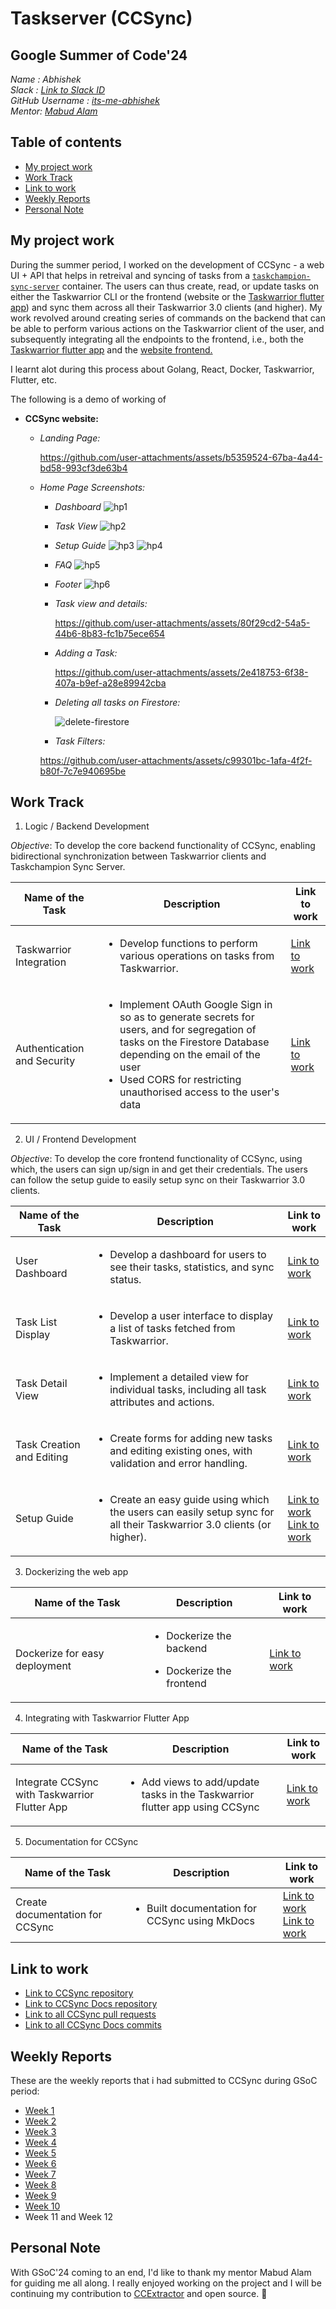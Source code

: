 # Taskserver (CCSync)

## Google Summer of Code'24
_Name : Abhishek_ <br/>
_Slack : [Link to Slack ID](https://rhccgsoc15.slack.com/team/U0646QP9HDK)_ <br/>
_GitHub Username : [its-me-abhishek](https://github.com/its-me-abhishek)_ <br/>
_Mentor: [Mabud Alam](https://github.com/Pavel401)_ <br/>

## Table of contents
- [My project work](#my-project-work)
- [Work Track](#work-track)
- [Link to work](#link-to-work)
- [Weekly Reports](#weekly-reports)
- [Personal Note](#personal-note) 

## My project work

During the summer period, I worked on the development of CCSync - a web UI + API that helps in retreival and syncing of tasks from a [`taskchampion-sync-server`](https://github.com/GothenburgBitFactory/taskchampion-sync-server) container. The users can thus create, read,
or update tasks on either the Taskwarrior CLI or the frontend (website or the [Taskwarrior flutter app](https://github.com/CCExtractor/taskwarrior-flutter)) and sync them across all their Taskwarrior 3.0 clients (and higher).
My work revolved around creating series of commands on the backend that can be able to perform various actions on the Taskwarrior client of the user, and subsequently integrating all the endpoints to the frontend, i.e., both the [Taskwarrior flutter app](https://github.com/CCExtractor/taskwarrior-flutter) and the [website frontend.](https://github.com/its-me-abhishek/ccsync/tree/main/frontend)

I learnt alot during this process about Golang, React, Docker, Taskwarrior, Flutter, etc.

The following is a demo of working of 
- **CCSync website:**
  - _Landing Page:_ 

    https://github.com/user-attachments/assets/b5359524-67ba-4a44-bd58-993cf3de63b4
  - _Home Page Screenshots:_
      - _Dashboard_
        ![hp1](https://github.com/user-attachments/assets/25e56c6d-ee4b-483f-9abf-4b9d8aa92788)

      - _Task View_
        ![hp2](https://github.com/user-attachments/assets/7d76fd14-775b-4d78-9015-e067e028505f)
        
      - _Setup Guide_
        ![hp3](https://github.com/user-attachments/assets/d6368d47-0593-42bd-87c4-6b7e9dc1a6cf)
        ![hp4](https://github.com/user-attachments/assets/9793779b-aff5-4ce1-bd7e-f88e0083001a)

      - _FAQ_
         ![hp5](https://github.com/user-attachments/assets/736cec71-d034-40a3-9e2e-94f8394d3ca9)

        
      - _Footer_
        ![hp6](https://github.com/user-attachments/assets/ea1670b3-0d59-4768-8d56-9b948d841386)

      - _Task view and details:_
        
        https://github.com/user-attachments/assets/80f29cd2-54a5-44b6-8b83-fc1b75ece654

      - _Adding a Task:_
        
        https://github.com/user-attachments/assets/2e418753-6f38-407a-b9ef-a28e89942cba

      - _Deleting all tasks on Firestore:_
 
        ![delete-firestore](https://github.com/user-attachments/assets/9c3a64cb-b017-4702-8063-7987c37bebcc)

      
      - _Task Filters:_

      https://github.com/user-attachments/assets/c99301bc-1afa-4f2f-b80f-7c7e940695be

## Work Track

1. Logic / Backend Development

_Objective_: To develop the core backend functionality of CCSync, enabling bidirectional synchronization between Taskwarrior clients and Taskchampion Sync Server.

| Name of the Task | Description | Link to work |
|------------------|-------------|--------------|
| Taskwarrior Integration | <ul><li>Develop functions to perform various operations on tasks from Taskwarrior.</li></ul> | [Link to work](https://github.com/its-me-abhishek/ccsync/tree/main/backend) |
| Authentication and Security | <ul><li>Implement OAuth Google Sign in so as to generate secrets for users, and for segregation of tasks on the Firestore Database depending on the email of the user</li> <li>Used CORS for restricting unauthorised access to the user's data</li></ul>| [Link to work](https://github.com/its-me-abhishek/ccsync/tree/main/backend) |

2. UI / Frontend Development

_Objective_: To develop the core frontend functionality of CCSync, using which, the users can sign up/sign in and get their credentials. The users can follow the setup guide to easily setup sync on their Taskwarrior 3.0 clients.

| Name of the Task | Description | Link to work |
|------------------|-------------|--------------|
| User Dashboard	 | <ul><li>Develop a dashboard for users to see their tasks, statistics, and sync status.</li></ul> | [Link to work](https://github.com/its-me-abhishek/ccsync/tree/main/frontend/src/components/HomeComponents/Hero) |
| Task List Display | <ul><li>Develop a user interface to display a list of tasks fetched from Taskwarrior.</li></ul> | [Link to work](https://github.com/its-me-abhishek/ccsync/pull/12) |
| Task Detail View | <ul><li>Implement a detailed view for individual tasks, including all task attributes and actions.</li></ul> | [Link to work](https://github.com/its-me-abhishek/ccsync/commit/147e75fb2467d7480f571cd8e23625128acd2047) |
| Task Creation and Editing		 | <ul><li>Create forms for adding new tasks and editing existing ones, with validation and error handling.</li></ul> | [Link to work](https://github.com/its-me-abhishek/ccsync/pull/26)|
| Setup Guide	 | <ul><li>Create an easy guide using which the users can easily setup sync for all their Taskwarrior 3.0 clients (or  higher).</li></ul> | [Link to work](https://github.com/its-me-abhishek/ccsync/pull/1) </br> [Link to work](https://github.com/its-me-abhishek/ccsync/pull/2) |


3. Dockerizing the web app

| Name of the Task | Description | Link to work |
|------------------|-------------|--------------|
| Dockerize for easy deployment | <ul><li>Dockerize the backend</li></ul> <ul><li>Dockerize the frontend</li></ul> | [Link to work](https://github.com/its-me-abhishek/ccsync/pull/11) |

4. Integrating with Taskwarrior Flutter App

| Name of the Task | Description | Link to work |
|------------------|-------------|--------------|
| Integrate CCSync with Taskwarrior Flutter App | <ul><li>Add views to add/update tasks in the Taskwarrior flutter app using CCSync</li></ul> | [Link to work](https://github.com/CCExtractor/taskwarrior-flutter/pull/357) |

5. Documentation for CCSync

| Name of the Task | Description | Link to work |
|------------------|-------------|--------------|
| Create documentation for CCSync | <ul><li>Built documentation for CCSync using MkDocs</li></ul> | [Link to work](https://github.com/its-me-abhishek/ccsync-docs) </br> [Link to work](https://its-me-abhishek.github.io/ccsync-docs/) |

## Link to work
- [Link to CCSync repository](https://github.com/its-me-abhishek/ccsync)
- [Link to CCSync Docs repository](https://github.com/its-me-abhishek/ccsync-docs)
- [Link to all CCSync pull requests](https://github.com/its-me-abhishek/ccsync/pulls?q=is%3Apr+is%3Aclosed)
- [Link to all CCSync Docs commits](https://github.com/its-me-abhishek/ccsync-docs/commits/main/)

## Weekly Reports
These are the weekly reports that i had submitted to CCSync during GSoC period:
- [Week 1](https://abhishek31.medium.com/gsoc-week-1-at-ccextractor-abb9f13a4d94)
- [Week 2](https://abhishek31.medium.com/gsoc-week-2-at-ccextractor-b8538b394ef4)
- [Week 3](https://abhishek31.medium.com/gsoc-week-3-at-ccextractor-e15393457db9)
- [Week 4](https://abhishek31.medium.com/gsoc-week-4-at-ccextractor-429fc4c3d164)
- [Week 5](https://abhishek31.medium.com/gsoc-week-5-at-ccextractor-125b2607a0d7)
- [Week 6](https://abhishek31.medium.com/gsoc-week-6-at-ccextractor-75936fe98d98)
- [Week 7](https://abhishek31.medium.com/gsoc-week-7-at-ccextractor-12fc1036c081)
- [Week 8](https://abhishek31.medium.com/gsoc-week-8-at-ccextractor-41c57a724e88)
- [Week 9](https://abhishek31.medium.com/gsoc-week-9-at-ccextractor-f1060cdf5f71)
- [Week 10](https://abhishek31.medium.com/gsoc-week-10-at-ccextractor-9ba4840c434c)
- Week 11 and Week 12

## Personal Note
With GSoC'24 coming to an end, I'd like to thank my mentor Mabud Alam for guiding me all along. I really enjoyed working on the project and I will be continuing my contribution to [CCExtractor](https://github.com/CCExtractor) and open source. 🚀
